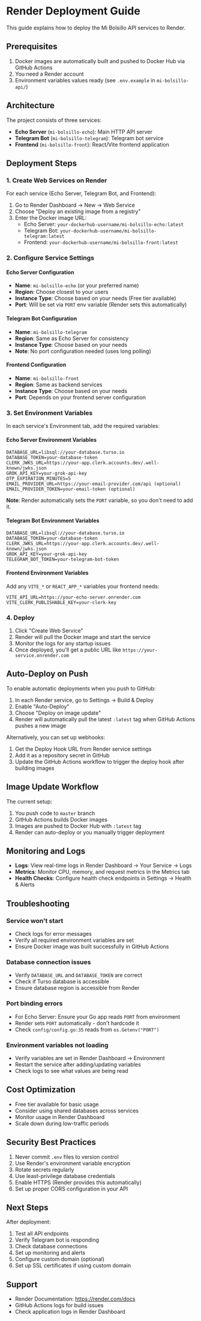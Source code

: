 # Render Deployment Guide

This guide explains how to deploy the Mi Bolsillo API services to Render.

## Prerequisites

1. Docker images are automatically built and pushed to Docker Hub via GitHub Actions
2. You need a Render account
3. Environment variables values ready (see `.env.example` in `mi-bolsillo-api/`)

## Architecture

The project consists of three services:
- **Echo Server** (`mi-bolsillo-echo`): Main HTTP API server
- **Telegram Bot** (`mi-bolsillo-telegram`): Telegram bot service
- **Frontend** (`mi-bolsillo-front`): React/Vite frontend application

## Deployment Steps

### 1. Create Web Services on Render

For each service (Echo Server, Telegram Bot, and Frontend):

1. Go to Render Dashboard → New → Web Service
2. Choose "Deploy an existing image from a registry"
3. Enter the Docker image URL:
   - Echo Server: `your-dockerhub-username/mi-bolsillo-echo:latest`
   - Telegram Bot: `your-dockerhub-username/mi-bolsillo-telegram:latest`
   - Frontend: `your-dockerhub-username/mi-bolsillo-front:latest`

### 2. Configure Service Settings

#### Echo Server Configuration
- **Name**: `mi-bolsillo-echo` (or your preferred name)
- **Region**: Choose closest to your users
- **Instance Type**: Choose based on your needs (Free tier available)
- **Port**: Will be set via `PORT` env variable (Render sets this automatically)

#### Telegram Bot Configuration
- **Name**: `mi-bolsillo-telegram`
- **Region**: Same as Echo Server for consistency
- **Instance Type**: Choose based on your needs
- **Note**: No port configuration needed (uses long polling)

#### Frontend Configuration
- **Name**: `mi-bolsillo-front`
- **Region**: Same as backend services
- **Instance Type**: Choose based on your needs
- **Port**: Depends on your frontend server configuration

### 3. Set Environment Variables

In each service's Environment tab, add the required variables:

#### Echo Server Environment Variables
```
DATABASE_URL=libsql://your-database.turso.io
DATABASE_TOKEN=your-database-token
CLERK_JWKS_URL=https://your-app.clerk.accounts.dev/.well-known/jwks.json
GROK_API_KEY=your-grok-api-key
OTP_EXPIRATION_MINUTES=5
EMAIL_PROVIDER_URL=https://your-email-provider.com/api (optional)
EMAIL_PROVIDER_TOKEN=your-email-token (optional)
```

**Note**: Render automatically sets the `PORT` variable, so you don't need to add it.

#### Telegram Bot Environment Variables
```
DATABASE_URL=libsql://your-database.turso.io
DATABASE_TOKEN=your-database-token
CLERK_JWKS_URL=https://your-app.clerk.accounts.dev/.well-known/jwks.json
GROK_API_KEY=your-grok-api-key
TELEGRAM_BOT_TOKEN=your-telegram-bot-token
```

#### Frontend Environment Variables
Add any `VITE_*` or `REACT_APP_*` variables your frontend needs:
```
VITE_API_URL=https://your-echo-server.onrender.com
VITE_CLERK_PUBLISHABLE_KEY=your-clerk-key
```

### 4. Deploy

1. Click "Create Web Service"
2. Render will pull the Docker image and start the service
3. Monitor the logs for any startup issues
4. Once deployed, you'll get a public URL like `https://your-service.onrender.com`

## Auto-Deploy on Push

To enable automatic deployments when you push to GitHub:

1. In each Render service, go to Settings → Build & Deploy
2. Enable "Auto-Deploy"
3. Choose "Deploy on image update"
4. Render will automatically pull the latest `:latest` tag when GitHub Actions pushes a new image

Alternatively, you can set up webhooks:
1. Get the Deploy Hook URL from Render service settings
2. Add it as a repository secret in GitHub
3. Update the GitHub Actions workflow to trigger the deploy hook after building images

## Image Update Workflow

The current setup:
1. You push code to `master` branch
2. GitHub Actions builds Docker images
3. Images are pushed to Docker Hub with `:latest` tag
4. Render can auto-deploy or you manually trigger deployment

## Monitoring and Logs

- **Logs**: View real-time logs in Render Dashboard → Your Service → Logs
- **Metrics**: Monitor CPU, memory, and request metrics in the Metrics tab
- **Health Checks**: Configure health check endpoints in Settings → Health & Alerts

## Troubleshooting

### Service won't start
- Check logs for error messages
- Verify all required environment variables are set
- Ensure Docker image was built successfully in GitHub Actions

### Database connection issues
- Verify `DATABASE_URL` and `DATABASE_TOKEN` are correct
- Check if Turso database is accessible
- Ensure database region is accessible from Render

### Port binding errors
- For Echo Server: Ensure your Go app reads `PORT` from environment
- Render sets `PORT` automatically - don't hardcode it
- Check `config/config.go:35` reads from `os.Getenv("PORT")`

### Environment variables not loading
- Verify variables are set in Render Dashboard → Environment
- Restart the service after adding/updating variables
- Check logs to see what values are being read

## Cost Optimization

- Free tier available for basic usage
- Consider using shared databases across services
- Monitor usage in Render Dashboard
- Scale down during low-traffic periods

## Security Best Practices

1. Never commit `.env` files to version control
2. Use Render's environment variable encryption
3. Rotate secrets regularly
4. Use least-privilege database credentials
5. Enable HTTPS (Render provides this automatically)
6. Set up proper CORS configuration in your API

## Next Steps

After deployment:
1. Test all API endpoints
2. Verify Telegram bot is responding
3. Check database connections
4. Set up monitoring and alerts
5. Configure custom domain (optional)
6. Set up SSL certificates if using custom domain

## Support

- Render Documentation: https://render.com/docs
- GitHub Actions logs for build issues
- Check application logs in Render Dashboard
